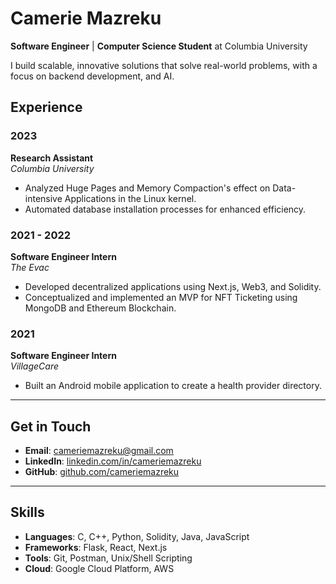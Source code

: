 
# Camerie Mazreku

**Software Engineer** | **Computer Science Student** at Columbia University

I build scalable, innovative solutions that solve real-world problems, with a focus on backend development, and AI.

## Experience

### **2023**  
**Research Assistant**  
*Columbia University*

- Analyzed Huge Pages and Memory Compaction's effect on Data-intensive Applications in the Linux kernel.
- Automated database installation processes for enhanced efficiency.

### **2021 - 2022**  
**Software Engineer Intern**  
*The Evac*

- Developed decentralized applications using Next.js, Web3, and Solidity.
- Conceptualized and implemented an MVP for NFT Ticketing using MongoDB and Ethereum Blockchain.

### **2021**  
**Software Engineer Intern**  
*VillageCare*

- Built an Android mobile application to create a health provider directory.

---

## Get in Touch

- **Email**: cameriemazreku@gmail.com
- **LinkedIn**: [linkedin.com/in/cameriemazreku](https://linkedin.com/in/cameriemazreku)
- **GitHub**: [github.com/cameriemazreku](https://github.com/cameriemazreku)

---

## Skills

- **Languages**: C, C++, Python, Solidity, Java, JavaScript
- **Frameworks**: Flask, React, Next.js
- **Tools**: Git, Postman, Unix/Shell Scripting
- **Cloud**: Google Cloud Platform, AWS

